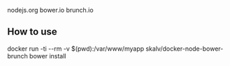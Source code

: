 nodejs.org
bower.io
brunch.io

## How to use
docker run -ti --rm -v $(pwd):/var/www/myapp skalv/docker-node-bower-brunch bower install

## 
